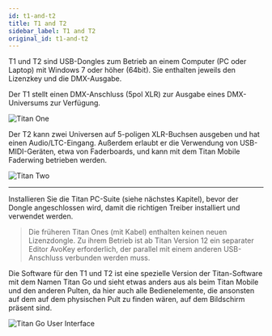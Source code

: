 ```yaml
---
id: t1-and-t2
title: T1 and T2
sidebar_label: T1 and T2
original_id: t1-and-t2
---
```


T1 und T2 sind USB-Dongles zum Betrieb an einem Computer (PC oder
Laptop) mit Windows 7 oder höher (64bit). Sie enthalten jeweils den
Lizenzkey und die DMX-Ausgabe.

Der T1 stellt einen DMX-Anschluss (5pol XLR) zur Ausgabe eines
DMX-Universums zur Verfügung.

![Titan One](/docs/images/T1.png)

Der T2 kann zwei Universen auf 5-poligen XLR-Buchsen ausgeben und hat
einen Audio/LTC-Eingang. Außerdem erlaubt er die Verwendung von
USB-MIDI-Geräten, etwa von Faderboards, und kann mit dem Titan Mobile
Faderwing betrieben werden.

![Titan Two](/docs/images/T2.png)


[](https://youtu.be/wO94RvG6agI "T2 USB Interface")

---

Installieren Sie die Titan PC-Suite (siehe nächstes Kapitel), bevor der
Dongle angeschlossen wird, damit die richtigen Treiber installiert und
verwendet werden.

> Die früheren Titan Ones (mit Kabel) enthalten keinen neuen Lizenzdongle. Zu ihrem Betrieb ist ab Titan Version 12 ein separater Editor AvoKey erforderlich, der parallel mit einem anderen USB-Anschluss verbunden werden muss.

Die Software für den T1 und T2 ist eine spezielle Version der
Titan-Software mit dem Namen Titan Go und sieht etwas anders aus als
beim Titan Mobile und den anderen Pulten, da hier auch alle
Bedienelemente, die ansonsten auf dem auf dem physischen Pult zu finden
wären, auf dem Bildschirm präsent sind.

![Titan Go User Interface](/docs/images/Titan-Go-User-Interface.png)

